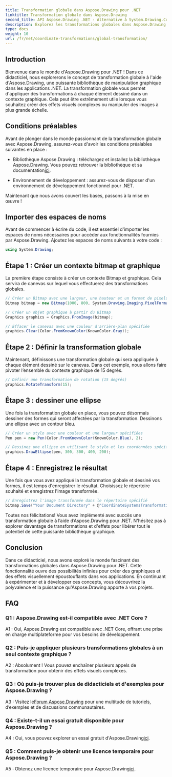 ```yaml
---
title: Transformation globale dans Aspose.Drawing pour .NET
linktitle: Transformation globale dans Aspose.Drawing
second_title: API Aspose.Drawing .NET - Alternative à System.Drawing.Common
description: Explorez les transformations globales dans Aspose.Drawing pour .NET, en créant facilement des graphiques époustouflants. Suivez notre guide étape par étape pour une expérience fluide.
type: docs
weight: 10
url: /fr/net/coordinate-transformations/global-transformation/
---
```

## Introduction

Bienvenue dans le monde d'Aspose.Drawing pour .NET ! Dans ce didacticiel, nous explorerons le concept de transformation globale à l'aide d'Aspose.Drawing, une puissante bibliothèque de manipulation graphique dans les applications .NET. La transformation globale vous permet d'appliquer des transformations à chaque élément dessiné dans un contexte graphique. Cela peut être extrêmement utile lorsque vous souhaitez créer des effets visuels complexes ou manipuler des images à plus grande échelle.

## Conditions préalables

Avant de plonger dans le monde passionnant de la transformation globale avec Aspose.Drawing, assurez-vous d'avoir les conditions préalables suivantes en place :

-  Bibliothèque Aspose.Drawing : téléchargez et installez la bibliothèque Aspose.Drawing. Vous pouvez retrouver la bibliothèque et sa documentation[ici](https://reference.aspose.com/drawing/net/).

- Environnement de développement : assurez-vous de disposer d'un environnement de développement fonctionnel pour .NET.

Maintenant que nous avons couvert les bases, passons à la mise en œuvre !

## Importer des espaces de noms

Avant de commencer à écrire du code, il est essentiel d'importer les espaces de noms nécessaires pour accéder aux fonctionnalités fournies par Aspose.Drawing. Ajoutez les espaces de noms suivants à votre code :

```csharp
using System.Drawing;
```

## Étape 1 : Créer un contexte bitmap et graphique

La première étape consiste à créer un contexte Bitmap et graphique. Cela servira de canevas sur lequel vous effectuerez des transformations globales.

```csharp
// Créer un Bitmap avec une largeur, une hauteur et un format de pixels spécifiés
Bitmap bitmap = new Bitmap(1000, 800, System.Drawing.Imaging.PixelFormat.Format32bppPArgb);

// Créer un objet graphique à partir du Bitmap
Graphics graphics = Graphics.FromImage(bitmap);

// Effacer le canevas avec une couleur d'arrière-plan spécifiée
graphics.Clear(Color.FromKnownColor(KnownColor.Gray));
```

## Étape 2 : Définir la transformation globale

Maintenant, définissons une transformation globale qui sera appliquée à chaque élément dessiné sur le canevas. Dans cet exemple, nous allons faire pivoter l’ensemble du contexte graphique de 15 degrés.

```csharp
// Définir une transformation de rotation (15 degrés)
graphics.RotateTransform(15);
```

## Étape 3 : dessiner une ellipse

Une fois la transformation globale en place, vous pouvez désormais dessiner des formes qui seront affectées par la transformation. Dessinons une ellipse avec un contour bleu.

```csharp
// Créer un stylo avec une couleur et une largeur spécifiées
Pen pen = new Pen(Color.FromKnownColor(KnownColor.Blue), 2);

// Dessinez une ellipse en utilisant le stylo et les coordonnées spécifiés
graphics.DrawEllipse(pen, 300, 300, 400, 200);
```

## Étape 4 : Enregistrez le résultat

Une fois que vous avez appliqué la transformation globale et dessiné vos formes, il est temps d'enregistrer le résultat. Choisissez le répertoire souhaité et enregistrez l'image transformée.

```csharp
// Enregistrez l'image transformée dans le répertoire spécifié
bitmap.Save("Your Document Directory" + @"CoordinateSystemsTransformations\GlobalTransformation_out.png");
```

Toutes nos félicitations! Vous avez implémenté avec succès une transformation globale à l’aide d’Aspose.Drawing pour .NET. N'hésitez pas à explorer davantage de transformations et d'effets pour libérer tout le potentiel de cette puissante bibliothèque graphique.

## Conclusion

Dans ce didacticiel, nous avons exploré le monde fascinant des transformations globales dans Aspose.Drawing pour .NET. Cette fonctionnalité ouvre des possibilités infinies pour créer des graphiques et des effets visuellement époustouflants dans vos applications. En continuant à expérimenter et à développer ces concepts, vous découvrirez la polyvalence et la puissance qu'Aspose.Drawing apporte à vos projets.

## FAQ

### Q1 : Aspose.Drawing est-il compatible avec .NET Core ?

A1 : Oui, Aspose.Drawing est compatible avec .NET Core, offrant une prise en charge multiplateforme pour vos besoins de développement.

### Q2 : Puis-je appliquer plusieurs transformations globales à un seul contexte graphique ?

A2 : Absolument ! Vous pouvez enchaîner plusieurs appels de transformation pour obtenir des effets visuels complexes.

### Q3 : Où puis-je trouver plus de didacticiels et d'exemples pour Aspose.Drawing ?

 A3 : Visitez le[Forum Aspose.Drawing](https://forum.aspose.com/c/diagram/17) pour une multitude de tutoriels, d’exemples et de discussions communautaires.

### Q4 : Existe-t-il un essai gratuit disponible pour Aspose.Drawing ?

A4 : Oui, vous pouvez explorer un essai gratuit d'Aspose.Drawing[ici](https://releases.aspose.com/).

### Q5 : Comment puis-je obtenir une licence temporaire pour Aspose.Drawing ?

 A5 : Obtenez une licence temporaire pour Aspose.Drawing[ici](https://purchase.aspose.com/temporary-license/).
